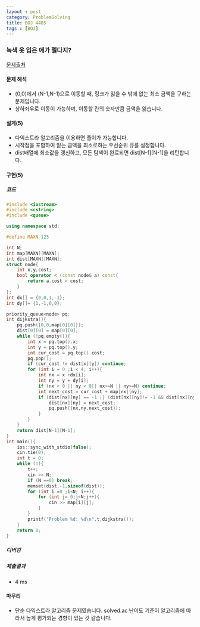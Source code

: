 ```yaml
---
layout : post
category: ProblemSolving
title: BOJ 4485
tags : [BOJ]
---
```

### 녹색 옷 입은 애가 젤다지?

[문제출처](https://www.acmicpc.net/problem/4485)

#### 문제 해석
  
- (0,0)에서 (N-1,N-1)으로 이동할 때, 링크가 잃을 수 밖에 없는 최소 금액을 구하는 문제입니다.
- 상하좌우로 이동이 가능하며, 이동할 칸의 숫자만큼 금액을 잃습니다.

#### 설계(5)

- 다익스트라 알고리즘을 이용하면 풀이가 가능합니다.
- 시작점을 포함하여 잃는 금액을 최소로하는 우선순위 큐를 설정합니다.
- dist배열에 최소값을 갱신하고, 모든 탐색이 완료되면 dist[N-1][N-1]을 리턴합니다.

#### 구현(5)

##### 코드

```cpp
#include <iostream>
#include <cstring>
#include <queue>

using namespace std;

#define MAXN 125

int N;
int map[MAXN][MAXN];
int dist[MAXN][MAXN];
struct node{
    int x,y,cost;
    bool operator < (const node& a) const{
        return a.cost < cost;
    }
};
int dx[] = {0,0,1,-1};
int dy[]= {1,-1,0,0};

priority_queue<node> pq;
int dijkstra(){
    pq.push({0,0,map[0][0]});
    dist[0][0] = map[0][0];
    while (!pq.empty()){
        int x = pq.top().x;
        int y = pq.top().y;
        int cur_cost = pq.top().cost;
        pq.pop();
        if (cur_cost != dist[x][y]) continue;
        for (int i = 0 ;i < 4; i++){
            int nx = x +dx[i];
            int ny = y + dy[i];
            if (nx < 0 || ny < 0|| nx>=N || ny>=N) continue;
            int next_cost = cur_cost + map[nx][ny];
            if (dist[nx][ny] == -1 || (dist[nx][ny]!= -1 && dist[nx][ny]> next_cost)){
                dist[nx][ny] = next_cost;
                pq.push({nx,ny,next_cost});
            }
        }
    }
    return dist[N-1][N-1];
}
int main(){
    ios::sync_with_stdio(false);
    cin.tie(0);
    int t = 0;
    while (1){
        t++;
        cin >> N;
        if (N ==0) break;
        memset(dist,-1,sizeof(dist));
        for (int i =0 ;i<N; i++){
            for (int j= 0;j<N;j++){
                cin >> map[i][j];
            }
        }
        printf("Problem %d: %d\n",t,dijkstra());
    }
    return 0;
}
```

##### 디버깅

##### 제출결과

- 4 ms

#### 마무리

- 단순 다익스트라 알고리즘 문제였습니다. solved.ac 난이도 기준이 알고리즘에 따라서 높게 평가되는 경향이 있는 것 같습니다.
